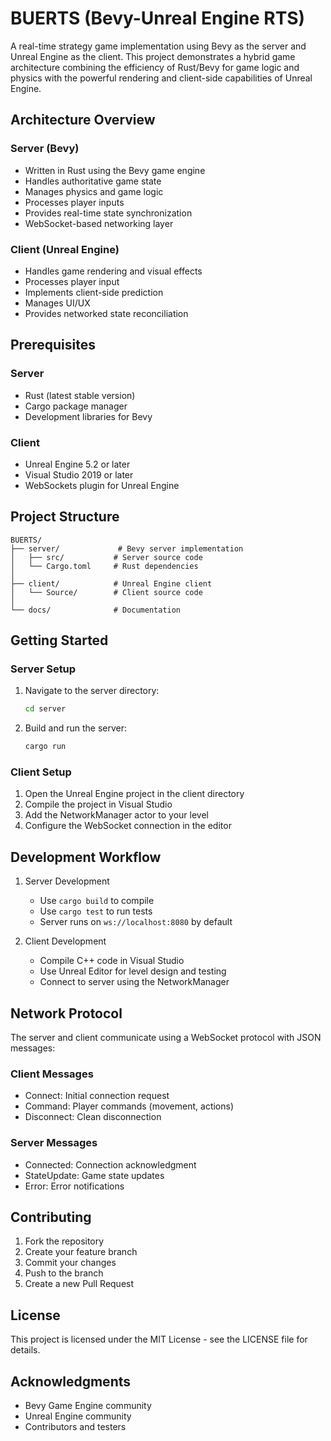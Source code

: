 # BUERTS (Bevy-Unreal Engine RTS)

A real-time strategy game implementation using Bevy as the server and Unreal Engine as the client. This project demonstrates a hybrid game architecture combining the efficiency of Rust/Bevy for game logic and physics with the powerful rendering and client-side capabilities of Unreal Engine.

## Architecture Overview

### Server (Bevy)
- Written in Rust using the Bevy game engine
- Handles authoritative game state
- Manages physics and game logic
- Processes player inputs
- Provides real-time state synchronization
- WebSocket-based networking layer

### Client (Unreal Engine)
- Handles game rendering and visual effects
- Processes player input
- Implements client-side prediction
- Manages UI/UX
- Provides networked state reconciliation

## Prerequisites

### Server
- Rust (latest stable version)
- Cargo package manager
- Development libraries for Bevy

### Client
- Unreal Engine 5.2 or later
- Visual Studio 2019 or later
- WebSockets plugin for Unreal Engine

## Project Structure

```
BUERTS/
├── server/             # Bevy server implementation
│   ├── src/           # Server source code
│   └── Cargo.toml     # Rust dependencies
│
├── client/            # Unreal Engine client
│   └── Source/        # Client source code
│
└── docs/              # Documentation
```

## Getting Started

### Server Setup
1. Navigate to the server directory:
   ```bash
   cd server
   ```

2. Build and run the server:
   ```bash
   cargo run
   ```

### Client Setup
1. Open the Unreal Engine project in the client directory
2. Compile the project in Visual Studio
3. Add the NetworkManager actor to your level
4. Configure the WebSocket connection in the editor

## Development Workflow

1. Server Development
   - Use `cargo build` to compile
   - Use `cargo test` to run tests
   - Server runs on `ws://localhost:8080` by default

2. Client Development
   - Compile C++ code in Visual Studio
   - Use Unreal Editor for level design and testing
   - Connect to server using the NetworkManager

## Network Protocol

The server and client communicate using a WebSocket protocol with JSON messages:

### Client Messages
- Connect: Initial connection request
- Command: Player commands (movement, actions)
- Disconnect: Clean disconnection

### Server Messages
- Connected: Connection acknowledgment
- StateUpdate: Game state updates
- Error: Error notifications

## Contributing

1. Fork the repository
2. Create your feature branch
3. Commit your changes
4. Push to the branch
5. Create a new Pull Request

## License

This project is licensed under the MIT License - see the LICENSE file for details.

## Acknowledgments

- Bevy Game Engine community
- Unreal Engine community
- Contributors and testers